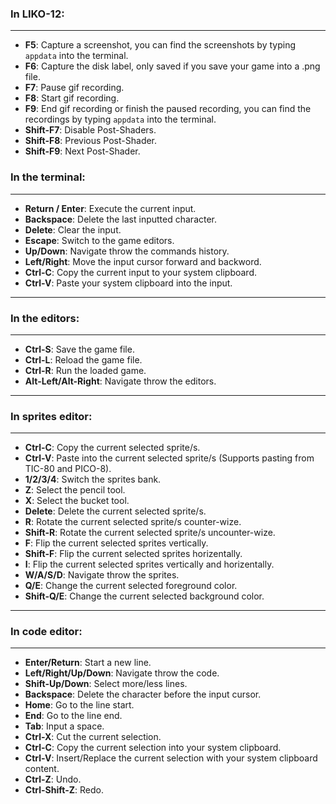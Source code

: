 
### In LIKO-12:

---

* **F5**: Capture a screenshot, you can find the screenshots by typing `appdata` into the terminal.
* **F6**: Capture the disk label, only saved if you save your game into a .png file.
* **F7**: Pause gif recording.
* **F8**: Start gif recording.
* **F9**: End gif recording or finish the paused recording, you can find the recordings by typing `appdata` into the terminal.
* **Shift-F7**: Disable Post-Shaders.
* **Shift-F8**: Previous Post-Shader.
* **Shift-F9**: Next Post-Shader.

### In the terminal:

---

* **Return / Enter**: Execute the current input.
* **Backspace**: Delete the last inputted character.
* **Delete**: Clear the input.
* **Escape**: Switch to the game editors.
* **Up/Down**: Navigate throw the commands history.
* **Left/Right**: Move the input cursor forward and backword.
* **Ctrl-C**: Copy the current input to your system clipboard.
* **Ctrl-V**: Paste your system clipboard into the input.

---

### In the editors:

---

* **Ctrl-S**: Save the game file.
* **Ctrl-L**: Reload the game file.
* **Ctrl-R**: Run the loaded game.
* **Alt-Left/Alt-Right**: Navigate throw the editors.

---

### In sprites editor:

---

* **Ctrl-C**: Copy the current selected sprite/s.
* **Ctrl-V**: Paste into the current selected sprite/s (Supports pasting from TIC-80 and PICO-8).
* **1/2/3/4**: Switch the sprites bank.
* **Z**: Select the pencil tool.
* **X**: Select the bucket tool.
* **Delete**: Delete the current selected sprite/s.
* **R**: Rotate the current selected sprite/s counter-wize.
* **Shift-R**: Rotate the current selected sprite/s uncounter-wize.
* **F**: Flip the current selected sprites vertically.
* **Shift-F**: Flip the current selected sprites horizentally.
* **I**: Flip the current selected sprites vertically and horizentally.
* **W/A/S/D**: Navigate throw the sprites.
* **Q/E**: Change the current selected foreground color.
* **Shift-Q/E**: Change the current selected background color.

---

### In code editor:

---

* **Enter/Return**: Start a new line.
* **Left/Right/Up/Down**: Navigate throw the code.
* **Shift-Up/Down**: Select more/less lines.
* **Backspace**: Delete the character before the input cursor.
* **Home**: Go to the line start.
* **End**: Go to the line end.
* **Tab**: Input a space.
* **Ctrl-X**: Cut the current selection.
* **Ctrl-C**: Copy the current selection into your system clipboard.
* **Ctrl-V**: Insert/Replace the current selection with your system clipboard content.
* **Ctrl-Z**: Undo.
* **Ctrl-Shift-Z**: Redo.